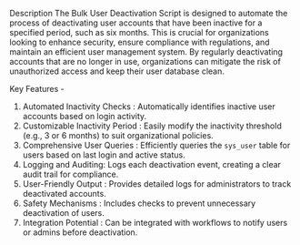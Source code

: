 Description
The Bulk User Deactivation Script is designed to automate the process of deactivating user accounts that have been inactive for a specified period, 
such as six months. This is crucial for organizations looking to enhance security, ensure compliance with regulations, and maintain an efficient 
user management system. By regularly deactivating accounts that are no longer in use, 
organizations can mitigate the risk of unauthorized access and keep their user database clean.

Key Features -
1. Automated Inactivity Checks : Automatically identifies inactive user accounts based on login activity.
2. Customizable Inactivity Period : Easily modify the inactivity threshold (e.g., 3 or 6 months) to suit organizational policies.
3. Comprehensive User Queries : Efficiently queries the `sys_user` table for users based on last login and active status.
4. Logging and Auditing: Logs each deactivation event, creating a clear audit trail for compliance.
5. User-Friendly Output : Provides detailed logs for administrators to track deactivated accounts.
6. Safety Mechanisms : Includes checks to prevent unnecessary deactivation of users.
7. Integration Potential : Can be integrated with workflows to notify users or admins before deactivation.
